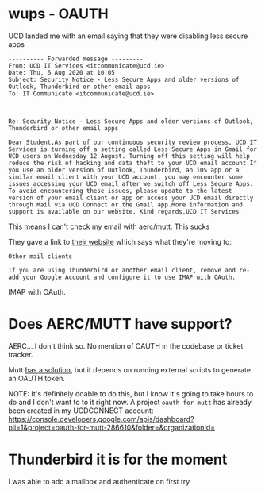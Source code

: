 # wups - OAUTH

UCD landed me with an email saying that they were disabling less secure apps

```
---------- Forwarded message ---------
From: UCD IT Services <itcommunicate@ucd.ie>
Date: Thu, 6 Aug 2020 at 10:05
Subject: Security Notice - Less Secure Apps and older versions of Outlook, Thunderbird or other email apps
To: IT Communicate <itcommunicate@ucd.ie>


 
Re: Security Notice - Less Secure Apps and older versions of Outlook, Thunderbird or other email apps

Dear Student,As part of our continuous security review process, UCD IT Services is turning off a setting called Less Secure Apps in Gmail for UCD users on Wednesday 12 August. Turning off this setting will help reduce the risk of hacking and data theft to your UCD email account.If you use an older version of Outlook, Thunderbird, an iOS app or a similar email client with your UCD account, you may encounter some issues accessing your UCD email after we switch off Less Secure Apps. To avoid encountering these issues, please update to the latest version of your email client or app or access your UCD email directly through Mail via UCD Connect or the Gmail app.More information and support is available on our website. Kind regards,UCD IT Services
```

This means I can't check my email with aerc/mutt. This sucks

They gave a link to [their website](https://www.ucd.ie/itservices/ourservices/emailcalendarcollaboration/email/lesssecureapps/) which says what they're moving to:

```
Other mail clients

If you are using Thunderbird or another email client, remove and re-add your Google Account and configure it to use IMAP with OAuth. 
```

IMAP with OAuth.

# Does AERC/MUTT have support?
AERC... I don't think so. No mention of OAUTH in the codebase or ticket tracker.

Mutt [has a solution](http://www.mutt.org/doc/manual/#oauth), but it depends on running external scripts to generate an OAUTH token.

NOTE: It's definitely doable to do this, but I know it's going to take hours to do and I don't want to to it right now. A project `oauth-for-mutt` has already been created in my UCDCONNECT account: https://console.developers.google.com/apis/dashboard?pli=1&project=oauth-for-mutt-286610&folder=&organizationId=

# Thunderbird it is for the moment
I was able to add a mailbox and authenticate on first try